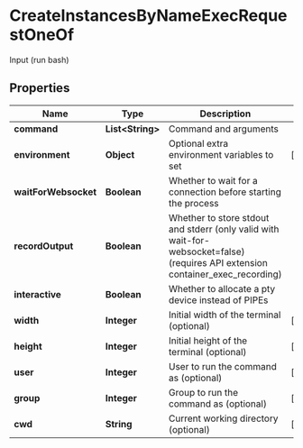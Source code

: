 

# CreateInstancesByNameExecRequestOneOf

Input (run bash)

## Properties

| Name | Type | Description | Notes |
|------------ | ------------- | ------------- | -------------|
|**command** | **List&lt;String&gt;** | Command and arguments |  |
|**environment** | **Object** | Optional extra environment variables to set |  [optional] |
|**waitForWebsocket** | **Boolean** | Whether to wait for a connection before starting the process |  |
|**recordOutput** | **Boolean** | Whether to store stdout and stderr (only valid with wait-for-websocket&#x3D;false) (requires API extension container_exec_recording) |  |
|**interactive** | **Boolean** | Whether to allocate a pty device instead of PIPEs |  |
|**width** | **Integer** | Initial width of the terminal (optional) |  [optional] |
|**height** | **Integer** | Initial height of the terminal (optional) |  [optional] |
|**user** | **Integer** | User to run the command as (optional) |  [optional] |
|**group** | **Integer** | Group to run the command as (optional) |  [optional] |
|**cwd** | **String** | Current working directory (optional) |  [optional] |



